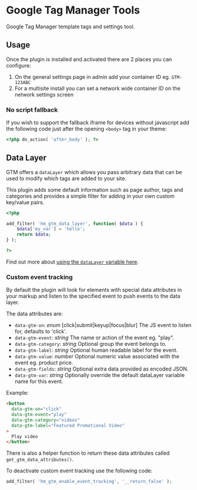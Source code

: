 # Google Tag Manager Tools

Google Tag Manager template tags and settings tool.

## Usage

Once the plugin is installed and activated there are 2 places you can configure:

1. On the general settings page in admin add your container ID eg. `GTM-123ABC`
2. For a multisite install you can set a network wide container ID on the network settings screen

### No script fallback

If you wish to support the fallback iframe for devices without javascript add the following code just after the opening `<body>` tag in your theme:

```php
<?php do_action( 'after_body' ); ?>
```

## Data Layer

GTM offers a `dataLayer` which allows you pass arbitrary data that can be used to modify which tags are added to your site.

This plugin adds some default information such as page author, tags and categories and provides a simple filter for adding in your own custom key/value pairs.

```php
<?php

add_filter( 'hm_gtm_data_layer', function( $data ) {
    $data['my_var'] = 'hello';
    return $data;
} );

?>
```

Find out more about [using the `dataLayer` variable here](https://developers.google.com/tag-manager/devguide#datalayer).

### Custom event tracking

By default the plugin will look for elements with special data attributes in your markup and listen to the specified event to push events to the data layer.

The data attributes are:

- `data-gtm-on`: _enum_ [click|submit|keyup|focus|blur] The JS event to listen for, defaults to 'click'.
- `data-gtm-event`: _string_ The name or action of the event eg. "play".
- `data-gtm-category`: _string_ Optional group the event belongs to.
- `data-gtm-label`: _string_ Optional human readable label for the event.
- `data-gtm-value`: _number_ Optional numeric value associated with the event eg. product price.
- `data-gtm-fields`: _string_ Optional extra data provided as encoded JSON.
- `data-gtm-var`: _string_ Optionally override the default dataLayer variable name for this event.

Example:

```html
<button
  data-gtm-on="click"
  data-gtm-event="play"
  data-gtm-category="videos"
  data-gtm-label="Featured Promotional Video"
>
  Play video
</button>
```

There is also a helper function to return these data attributes called `get_gtm_data_attributes()`.

To deactivate custom event tracking use the following code:

```php
add_filter( 'hm_gtm_enable_event_tracking', '__return_false' );
```
